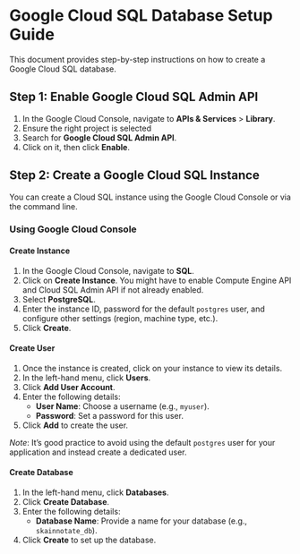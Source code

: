 # Google Cloud SQL Database Setup Guide

This document provides step-by-step instructions on how to create a Google Cloud SQL database.

## Step 1: Enable Google Cloud SQL Admin API

1. In the Google Cloud Console, navigate to **APIs & Services** > **Library**.
2. Ensure the right project is selected
3. Search for **Google Cloud SQL Admin API**.
4. Click on it, then click **Enable**.

## Step 2: Create a Google Cloud SQL Instance

You can create a Cloud SQL instance using the Google Cloud Console or via the command line.

### Using Google Cloud Console
#### Create Instance
1. In the Google Cloud Console, navigate to **SQL**.
2. Click on **Create Instance**. You might have to enable Compute Engine API and Cloud SQL Admin API if not already enabled.
3. Select **PostgreSQL**.
4. Enter the instance ID, password for the default `postgres` user, and configure other settings (region, machine type, etc.).
5. Click **Create**.

#### Create User
1. Once the instance is created, click on your instance to view its details.
2. In the left-hand menu, click **Users**.
3. Click **Add User Account**.
4. Enter the following details:
   - **User Name**: Choose a username (e.g., `myuser`).
   - **Password**: Set a password for this user.
5. Click **Add** to create the user.

*Note*: It’s good practice to avoid using the default `postgres` user for your application and instead create a dedicated user.

#### Create Database
1. In the left-hand menu, click **Databases**.
2. Click **Create Database**.
3. Enter the following details:
   - **Database Name**: Provide a name for your database (e.g., `skainnotate_db`).
4. Click **Create** to set up the database.
